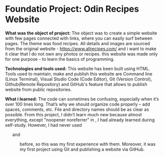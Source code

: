 # Foundatio Project: Odin Recipes Website

**What was the object of project:** The object was to create a simple website with few pages connected with links, where you can easily surf between pages. The theme was food recipes. All details and images are sourced from the original website - https://www.allrecipes.com/ and i want to make it clear that I do not own any photos or recipes. this website was made only for one purpose - to learn the basics of programming.

**Technologies and tools used:** This website has been built using HTML. Tools used to maintain, make and publish this website are Command line (Linux Terminal), Visual Studio Code (Code Editor), Git (Version Control), Github(Remote Repository) and GitHub's feature that allows to publish website from public repositories.

**What i learned:** The code can sometimes be confusing, especially when it’s over 100 lines long. That’s why we should organize code properly – add spaces, comments, etc. File and directory names should be as clear as possible. From this project, I didn’t learn much new because almost everything, except "noopener noreferrer" in <a>, I had already learned during self-study. However, I had never used <ul> and <ol> before, so this was my first experience with them. Moreover, it was my first project using Git and publishing a website via GitHub.


